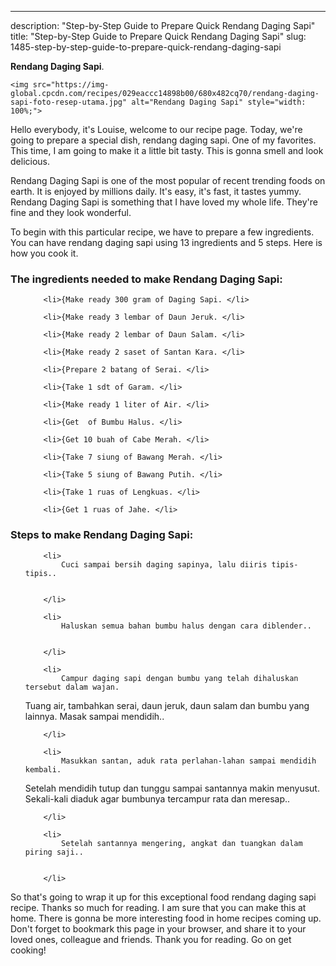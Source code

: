 ---
description: "Step-by-Step Guide to Prepare Quick Rendang Daging Sapi"
title: "Step-by-Step Guide to Prepare Quick Rendang Daging Sapi"
slug: 1485-step-by-step-guide-to-prepare-quick-rendang-daging-sapi

<p>
	<strong>Rendang Daging Sapi</strong>. 
	
</p>
<p>
	
	<img src="https://img-global.cpcdn.com/recipes/029eaccc14898b00/680x482cq70/rendang-daging-sapi-foto-resep-utama.jpg" alt="Rendang Daging Sapi" style="width: 100%;">
	
	
</p>
<p>
	Hello everybody, it's Louise, welcome to our recipe page. Today, we're going to prepare a special dish, rendang daging sapi. One of my favorites. This time, I am going to make it a little bit tasty. This is gonna smell and look delicious.
</p>
	
<p>
	Rendang Daging Sapi is one of the most popular of recent trending foods on earth. It is enjoyed by millions daily. It's easy, it's fast, it tastes yummy. Rendang Daging Sapi is something that I have loved my whole life. They're fine and they look wonderful.
</p>
<p>
	
</p>

<p>
To begin with this particular recipe, we have to prepare a few ingredients. You can have rendang daging sapi using 13 ingredients and 5 steps. Here is how you cook it.
</p>

<h3>The ingredients needed to make Rendang Daging Sapi:</h3>

<ol>
	
		<li>{Make ready 300 gram of Daging Sapi. </li>
	
		<li>{Make ready 3 lembar of Daun Jeruk. </li>
	
		<li>{Make ready 2 lembar of Daun Salam. </li>
	
		<li>{Make ready 2 saset of Santan Kara. </li>
	
		<li>{Prepare 2 batang of Serai. </li>
	
		<li>{Take 1 sdt of Garam. </li>
	
		<li>{Make ready 1 liter of Air. </li>
	
		<li>{Get  of Bumbu Halus. </li>
	
		<li>{Get 10 buah of Cabe Merah. </li>
	
		<li>{Take 7 siung of Bawang Merah. </li>
	
		<li>{Take 5 siung of Bawang Putih. </li>
	
		<li>{Take 1 ruas of Lengkuas. </li>
	
		<li>{Get 1 ruas of Jahe. </li>
	
</ol>
<p>
	
</p>

<h3>Steps to make Rendang Daging Sapi:</h3>

<ol>
	
		<li>
			Cuci sampai bersih daging sapinya, lalu diiris tipis-tipis..
			
			
		</li>
	
		<li>
			Haluskan semua bahan bumbu halus dengan cara diblender..
			
			
		</li>
	
		<li>
			Campur daging sapi dengan bumbu yang telah dihaluskan tersebut dalam wajan.
Tuang air, tambahkan serai, daun jeruk, daun salam dan bumbu yang lainnya.
Masak sampai mendidih..
			
			
		</li>
	
		<li>
			Masukkan santan, aduk rata perlahan-lahan sampai mendidih kembali.
Setelah mendidih tutup dan tunggu sampai santannya makin menyusut. 
Sekali-kali diaduk agar bumbunya tercampur rata dan meresap..
			
			
		</li>
	
		<li>
			Setelah santannya mengering, angkat dan tuangkan dalam piring saji..
			
			
		</li>
	
</ol>

<p>
	
</p>

<p>
	So that's going to wrap it up for this exceptional food rendang daging sapi recipe. Thanks so much for reading. I am sure that you can make this at home. There is gonna be more interesting food in home recipes coming up. Don't forget to bookmark this page in your browser, and share it to your loved ones, colleague and friends. Thank you for reading. Go on get cooking!
</p>
